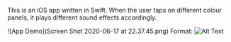 This is an iOS app written in Swift. When the user taps on different colour panels, it plays different sound effects accordingly. 

![App Demo](Screen Shot 2020-06-17 at 22.37.45.png)
Format: ![Alt Text](url)
